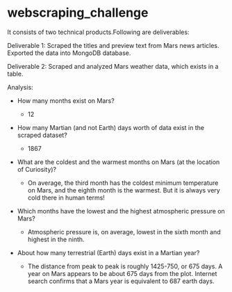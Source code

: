 # webscraping_challenge
It consists of two technical products.Following are deliverables:

Deliverable 1: Scraped the titles and preview text from Mars news articles. Exported the data into MongoDB database.

Deliverable 2: Scraped and analyzed Mars weather data, which exists in a table.

Analysis:

- How many months exist on Mars?
    - 12

- How many Martian (and not Earth) days worth of data exist in the scraped dataset?
    - 1867

- What are the coldest and the warmest months on Mars (at the location of Curiosity)? 
    - On average, the third month has the coldest minimum temperature on Mars, and the eighth month is the warmest. But it is always very cold there in human terms!

- Which months have the lowest and the highest atmospheric pressure on Mars?
    - Atmospheric pressure is, on average, lowest in the sixth month and highest in the ninth.

- About how many terrestrial (Earth) days exist in a Martian year?
    - The distance from peak to peak is roughly 1425-750, or 675 days. A year on Mars appears to be about 675 days from the plot. Internet search confirms that a Mars year is equivalent to 687 earth days.
      
       


